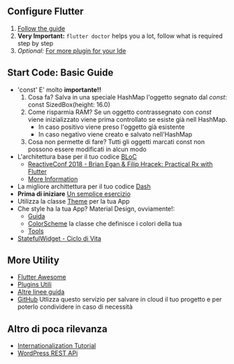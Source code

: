 ## Configure Flutter

1. [Follow the guide](https://flutter.dev/docs/get-started/install)
2. **Very Important:** `flutter doctor` helps you a lot, follow what is required step by step
3. _Optional:_ [For more plugin for your Ide](IntelliJ%20Plugins)

## Start Code: Basic Guide

- 'const' E' molto **importante!!**
    1. Cosa fa? Salva in una speciale HashMap l'oggetto segnato dal _const_: const SizedBox(height: 16.0)
    2. Come risparmia RAM? Se un oggetto contrassegnato con _const_ viene inizializzato viene prima controllato se esiste già nell HashMap.
        - In caso positivo viene preso l'oggetto già esistente
        - In caso negativo viene creato e salvato nell'HashMap
    3. Cosa non permette di fare? Tutti gli oggetti marcati const non possono essere modificati in alcun modo    
- L'architettura base per il tuo codice [BLoC](https://www.didierboelens.com/2018/08/reactive-programming---streams---bloc/)
    - [ReactiveConf 2018 - Brian Egan & Filip Hracek: Practical Rx with Flutter](https://www.youtube.com/watch?v=7O1UO5rEpRc)
    - [More Information](https://medium.com/flutterpub/effective-bloc-pattern-45c36d76d5fe)
- La migliore archittettura per il tuo codice [Dash](https://medium.com/flutter-community/announcing-dash-bloc-provider-made-easy-985f84a68f22)
- **Prima di iniziare** [Un semplice esercizio](https://medium.com/flutter-community/flutter-bloc-with-streams-6ed8d0a63bb8)
- Utilizza la classe [Theme](https://medium.com/@mx_tino/flutter-themes-9cebc0fecd1d) per la tua App
- Che style ha la tua App? Material Design, ovviamente!:
  - [Guida](https://material.io/design/color/#color-usage-palettes)
  - [ColorScheme](https://api.flutter.dev/flutter/material/ColorScheme-class.html) la classe che definisce i colori della tua
  - [Tools](https://material.io/tools/color/#!/?view.left=0&view.right=0)
- [StatefulWidget - Ciclo di Vita](https://flutterbyexample.com/stateful-widget-lifecycle/#4-didChangeDependencies)

## More Utility

- [Flutter Awesome](https://github.com/Solido/awesome-flutter/blob/master/README.md)
- [Plugins Utili](https://github.com/BreX900/flutter_bucket/blob/master/plugins_flutter.md)
- [Altre linee guida](https://github.com/BreX900/flutter_bucket/blob/master/Buon%20Codice.md)
- [GitHub](https://github.com/) Utlizza questo servizio per salvare in cloud il tuo progetto e per poterlo condividere in caso di necessità

## Altro di poca rilevanza

- [Internationalization Tutorial](https://medium.com/@datvt9312/flutter-internationalization-tutorials-part-2-intl-package-approach-and-as-plugin-approach-b0aabdb254d8)
- [WordPress REST APi](https://github.com/BreX900/flutter_bucket/blob/master/WordPress%20REST%20Api.md)
